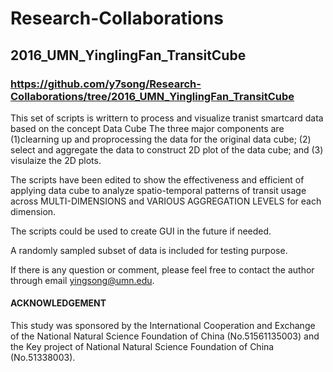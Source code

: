 # Research-Collaborations
## 2016_UMN_YinglingFan_TransitCube
### https://github.com/y7song/Research-Collaborations/tree/2016_UMN_YinglingFan_TransitCube

This set of scripts is writtern to process and visualize tranist smartcard data based on the concept Data Cube
The three major components are 
  (1)clearning up and proprocessing the data for the original data cube; 
  (2) select and aggregate the data to construct 2D plot of the data cube; and 
  (3) visulaize the 2D plots.

The scripts have been edited to show the effectiveness and efficient of applying data cube to analyze spatio-temporal patterns of transit usage across MULTI-DIMENSIONS and VARIOUS AGGREGATION LEVELS for each dimension. 

The scripts could be used to create GUI in the future if needed.

A randomly sampled subset of data is included for testing purpose. 

If there is any question or comment, please feel free to contact the author through email yingsong@umn.edu.


#### ACKNOWLEDGEMENT
This study was sponsored by the International Cooperation and Exchange of the National Natural Science Foundation of China (No.51561135003) and the Key project of National Natural Science Foundation of China (No.51338003).
